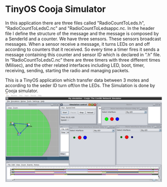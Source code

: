 # TinyOS Cooja Simulator
In this application there are three files called "RadioCountToLeds.h", "RadioCountToLedsC.nc" and "RadioCountToLedsappc.nc. 
In the header file I define the structure of the message and the message is composed by a SenderId and a counter. We have three sensors. These sensors broadcast messages. When a sensor receive a message, it turns LEDs on and off according to counters that it received. So every time a timer fires it sends a message containing this counter and sensor ID which is declared in “.h” file.
In “RadioCountToLedsC.nc” there are three timers with three different times (Milisec), and the other related interfaces including LED, boot, timer, receiving, sending, starting the radio and managing packets.

This is a TinyOS application which transfer data between 3 motes and according to the seder ID turn off/on the LEDs.
The Simulation is done by Cooja simulator.
![picture](CoojaSimulation.PNG)

